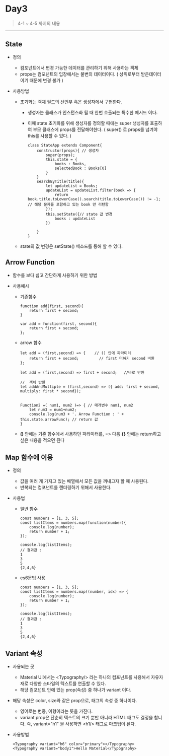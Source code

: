 # Day3

> 4-1 ~ 4-5 까지의 내용 

---

## State

- 정의

  - 컴포넌트에서 변경 가능한 데이터를 관리하기 위해 사용하는 객체 
  - props는 컴포넌트의 입장에서는 불변의 데이터이다. ( 상위로부터 받은데이터이기 때문에 변경 불가 )

- 사용방법

  - 초기화는 객체 필드의 선언부 혹은 생성자에서 구현한다. 

    - 생성자는 클래스가 인스턴스화 될 때 한번 호출되는 특수한 메서드 이다. 

    - 이때 state 초기화를 위해 생성자를 정의할 때에는 super 생성자를 호출하여 부모 클래스에 props를 전달해야한다. ( super() 로 props를 넘겨야 this를 사용할 수 있다. )

      ```react
      class StateApp extends Component{
          constructor(props){ // 생성자 
              super(props);
              this.state = {
                  books : Books,
                  selectedBook : Books[0]
              }
          }
          searchByTitle(title){
              let updateList = Books;
              updateList = updateList.filter(book => {
                  return book.title.toLowerCase().search(title.toLowerCase()) != -1; // 해당 문자를 포함하고 있는 book 만 리턴함 
              });
              this.setState({// state 값 변경 
                  books : updateList
              })
              
          }
      }
      ```

      

  - state의 값 변경은 setState() 메소드를 통해 할 수 있다. 

  

## Arrow Function

- 함수를 보다 쉽고 간단하게 사용하기 위한 방법 

- 사용예시

  - 기존함수 

    ```react
    function add(first, second){
        return first + second;
    }
    
    var add = function(first, second){
        return first + second;
    };
    ```

  - arrow 함수

    ```react
    let add = (first,second) => {    // () 안에 파라미터
        return first + second;         // first 더하기 second 바환
    };
    
    let add = (first,second) => first + second;   //바로 반환
    
    //  객체 반환
    let addAndMultiple = (first,second) => ({ add: first + second, multiply: first * second});
    
    
    Function2 =( num1, num2 )=> { // 매개변수 num1, num2
        let num3 = num1+num2;
        console.log(num3 + '. Arrow Function : ' + this.state.arrowFunc); // return 값 
    }
    ```

  - **()** 안에는 기존 함수에서 사용하던 파라미터를, => 다음 **{}** 안에는 return하고 싶은 내용을 적으면 된다

  

## Map 함수에 이용 

- 정의

  - 값을 여러 개 가지고 있는 배열에서 모든 값을 꺼내고자 할 때 사용된다.
  - 반복되는 컴포넌트를 렌더링하기 위해서 사용한다. 

- 사용법 

  - 일반 함수 

    ```react
    const numbers = [1, 3, 5];
    const listItems = numbers.map(function(number){
        console.log(number);
        return number + 1;
    });
    
    console.log(listItems);
    // 결과값 : 
    1
    3
    5
    {2,4,6}
    ```

  - es6문법 사용

    ```react
    const numbers = [1, 3, 5];
    const listItems = numbers.map((number, idx) => {
        console.log(number);
    	return number + 1;
    });
    
    console.log(listItems);
    // 결과값 : 
    1
    3
    5
    {2,4,6}
    ```

    

## Variant   속성

- 사용되는 곳 

  -  Material UI에서는 \<Typography/> 라는 하나의 컴포넌트를 사용해서 자유자재로 다양한 스타일의 텍스트를 연출할 수 있다. 
  -  해당 컴포넌트 안에 있는 prop(속성) 중 하나가 variant 이다. 

- 해당 속성은 color, size와 같은 prop으로, 태그의 속성 중 하나이다. 

  - 영어로는 변종, 이형이라는 뜻을 가진다. 
  - variant prop은 단순히 텍스트의 크기 뿐만 아니라 HTML 태그도 결정을 합니다. 즉, variant="h1" 을 사용하면 \<h1/> 태그로 마크업이 된다. 

- 사용방법 

  ```react
  <Typography variant="h6" color="primary"></Typography> 
  <Typography variant="body1">Hello Material</Typography> 
  ```
  


